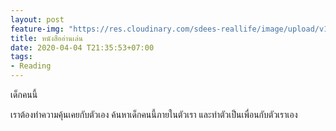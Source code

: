 ```yaml
---
layout: post
feature-img: "https://res.cloudinary.com/sdees-reallife/image/upload/v1555658919/sample_feature_img.png"
title: หนังสืออ่านเล่น
date: 2020-04-04 T21:35:53+07:00
tags:
- Reading
---
```

เด็กคนนี้

<i class="fa fa-child" style="color:plum"></i>

เราต้องทำความคุ้นเคยกับตัวเอง ค้นหาเด็กคนนี้ภายในตัวเรา และทำตัวเป็นเพื่อนกับตัวเราเอง
